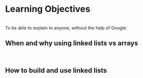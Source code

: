 # Learning Objectives
<br>
To be able to explain to anyone, without the help of Google:
<br>

## When and why using linked lists vs arrays
<br>

## How to build and use linked lists
